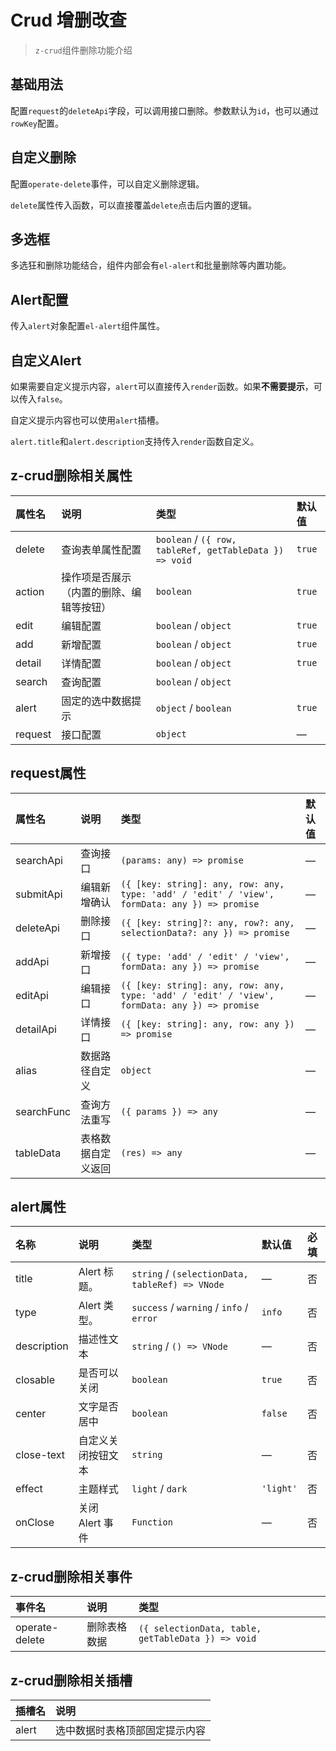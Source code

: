 # Crud 增删改查

> `z-crud`组件删除功能介绍

## 基础用法

配置`request`的`deleteApi`字段，可以调用接口删除。参数默认为`id`，也可以通过`rowKey`配置。

<preview path="../demo/crud-delete/normal.vue" />

## 自定义删除

配置`operate-delete`事件，可以自定义删除逻辑。

<preview path="../demo/crud-delete/custom-delete.vue" />

`delete`属性传入函数，可以直接覆盖`delete`点击后内置的逻辑。

<preview path="../demo/crud-delete/custom-delete-logic.vue" />

## 多选框

多选狂和删除功能结合，组件内部会有`el-alert`和批量删除等内置功能。

<preview path="../demo/crud-delete/checkbox.vue" />

## Alert配置

传入`alert`对象配置`el-alert`组件属性。

<preview path="../demo/crud-delete/alert.vue" />

## 自定义Alert

如果需要自定义提示内容，`alert`可以直接传入`render`函数。如果**不需要提示**，可以传入`false`。

<preview path="../demo/crud-delete/custom-alert.vue" />

自定义提示内容也可以使用`alert`插槽。

<preview path="../demo/crud-delete/alert-slot.vue" />

`alert.title`和`alert.description`支持传入`render`函数自定义。

<preview path="../demo/crud-delete/alert-props.vue" />

## z-crud删除相关属性

| 属性名  | 说明                                     | 类型                                                    | 默认值 |
| :------ | :--------------------------------------- | :------------------------------------------------------ | :----- |
| delete  | 查询表单属性配置                         | `boolean` / `({ row, tableRef, getTableData }) => void` | `true` |
| action  | 操作项是否展示（内置的删除、编辑等按钮） | `boolean`                                               | `true` |
| edit    | 编辑配置                                 | `boolean` / `object`                                    | `true` |
| add     | 新增配置                                 | `boolean` / `object`                                    | `true` |
| detail  | 详情配置                                 | `boolean` / `object`                                    | `true` |
| search  | 查询配置                                 | `boolean` / `object`                                    |
| alert   | 固定的选中数据提示                       | `object` / `boolean`                                    | `true` |
| request | 接口配置                                 | `object`                                                | —      |

## request属性

| 属性名     | 说明               | 类型                                                                                          | 默认值 |
| :--------- | :----------------- | :-------------------------------------------------------------------------------------------- | :----- |
| searchApi  | 查询接口           | `(params: any) => promise`                                                                    | —      |
| submitApi  | 编辑新增确认       | `({ [key: string]: any, row: any, type: 'add' / 'edit' / 'view', formData: any }) => promise` | —      |
| deleteApi  | 删除接口           | `({ [key: string]?: any, row?: any, selectionData?: any }) => promise`                        | —      |
| addApi     | 新增接口           | `({ type: 'add' / 'edit' / 'view', formData: any }) => promise`                               | —      |
| editApi    | 编辑接口           | `({ [key: string]: any, row: any, type: 'add' / 'edit' / 'view', formData: any }) => promise` | —      |
| detailApi  | 详情接口           | `({ [key: string]: any, row: any }) => promise`                                               | —      |
| alias      | 数据路径自定义     | `object`                                                                                      | —      |
| searchFunc | 查询方法重写       | `({ params }) => any`                                                                         | —      |
| tableData  | 表格数据自定义返回 | `(res) => any`                                                                                | —      |

## alert属性

| 名称        | 说明               | 类型                                            | 默认值    | 必填 |
| :---------- | :----------------- | :---------------------------------------------- | :-------- | :--- |
| title       | Alert 标题。       | `string` / `(selectionData, tableRef) => VNode` | —         | 否   |
| type        | Alert 类型。       | `success` / `warning` / `info` / `error`        | `info`    | 否   |
| description | 描述性文本         | `string` / `() => VNode`                        | —         | 否   |
| closable    | 是否可以关闭       | `boolean`                                       | `true`    | 否   |
| center      | 文字是否居中       | `boolean`                                       | `false`   | 否   |
| close-text  | 自定义关闭按钮文本 | `string`                                        | —         | 否   |
| effect      | 主题样式           | `light` / `dark`                                | `'light'` | 否   |
| onClose     | 关闭 Alert 事件    | `Function`                                      | —         | 否   |

## z-crud删除相关事件

| 事件名         | 说明         | 类型                                               |
| :------------- | :----------- | :------------------------------------------------- |
| operate-delete | 删除表格数据 | `({ selectionData, table, getTableData }) => void` |

## z-crud删除相关插槽

| 插槽名 | 说明                           |
| :----- | :----------------------------- |
| alert  | 选中数据时表格顶部固定提示内容 |
